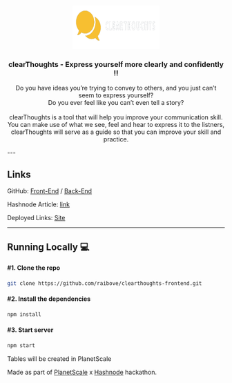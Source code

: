 <div align="center">
  <a href="https://github.com/raibove/clearthoughts-frontend">
    <img src="src/assets/clearthoughtsLogo.png" alt="Logo" width="200" height="100" background="#1f354b">
  </a>
<h3 align="center">clearThoughts - Express yourself more clearly and confidently !!</h3>

<p align="center">
  Do you have ideas you’re trying to convey to others, and you just can’t seem to express yourself?
  <br/>
  Do you ever feel like you can’t even tell a story? 
  <br/>
  <br/>
  clearThoughts is a tool that will help you improve your communication skill. You can make use of what we see, feel and hear to express it to the listners, clearThoughts will serve as a guide so that you can improve your skill and practice.
</p>
</div>
---

## Links

GitHub: [Front-End](https://github.com/raibove/clearthoughts-frontend) / [Back-End](https://github.com/raibove/clearthoughts-backend)

Hashnode Article: [link]()

Deployed Links: [Site](https://clearthoughts.netlify.app/)

--- 
## Running Locally 💻

#### #1. Clone the repo

```sh
git clone https://github.com/raibove/clearthoughts-frontend.git
```

#### #2. Install the dependencies

```sh
npm install
```

#### #3. Start server

```sh
npm start
```

Tables will be created in PlanetScale

Made as part of [PlanetScale](https://planetscale.com) x [Hashnode](https://hashnode.com) hackathon.
